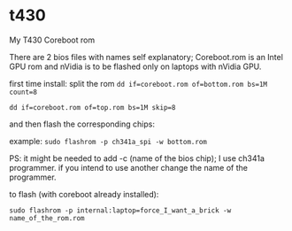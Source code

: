# t430
 My T430 Coreboot rom

There are 2 bios files with names self explanatory;
Coreboot.rom is an Intel GPU rom and nVidia is to be flashed only on laptops with nVidia GPU.

first time install:
split the rom
` dd if=coreboot.rom of=bottom.rom bs=1M count=8 `

` dd if=coreboot.rom of=top.rom bs=1M skip=8 `

and then flash the corresponding chips:

example: `sudo flashrom -p ch341a_spi -w bottom.rom`

PS: it might be needed to add -c (name of the bios chip); I use ch341a programmer. if you intend to use another change the name of the programmer.

to flash (with coreboot already installed):

`sudo flashrom -p internal:laptop=force_I_want_a_brick -w name_of_the_rom.rom `
